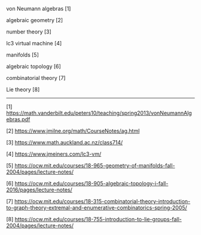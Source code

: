 von Neumann algebras [1]

algebraic geometry [2]

number theory [3]

lc3 virtual machine [4]

manifolds [5]

algebraic topology [6]

combinatorial theory [7]

Lie theory [8]

-----
[1] https://math.vanderbilt.edu/peters10/teaching/spring2013/vonNeumannAlgebras.pdf

[2] https://www.jmilne.org/math/CourseNotes/ag.html

[3] https://www.math.auckland.ac.nz/class714/

[4] https://www.jmeiners.com/lc3-vm/

[5] https://ocw.mit.edu/courses/18-965-geometry-of-manifolds-fall-2004/pages/lecture-notes/

[6] https://ocw.mit.edu/courses/18-905-algebraic-topology-i-fall-2016/pages/lecture-notes/

[7] https://ocw.mit.edu/courses/18-315-combinatorial-theory-introduction-to-graph-theory-extremal-and-enumerative-combinatorics-spring-2005/

[8] https://ocw.mit.edu/courses/18-755-introduction-to-lie-groups-fall-2004/pages/lecture-notes/
